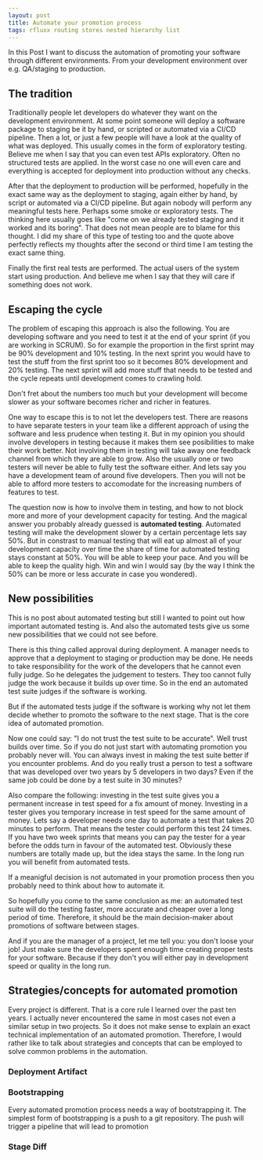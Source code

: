 ```yaml
---
layout: post
title: Automate your promotion process
tags: rfluxx routing stores nested hierarchy list
---
```


In this Post I want to discuss the automation of promoting your software through different environments. From your development environment over e.g. QA/staging to production.

## The tradition

Traditionally people let developers do whatever they want on the development environment. At some point someone will deploy a software package to staging be it by hand, or scripted or automated via a CI/CD pipeline. Then a lot, or just a few people will have a look at the quality of what was deployed. This usually comes in the form of exploratory testing. Believe me when I say that you can even test APIs exploratory. Often no structured tests are applied. In the worst case no one will even care and everything is accepted for deployment into production without any checks.

After that the deployment to production will be performed, hopefully in the exact same way as the deployment to staging, again either by hand, by script or automated via a CI/CD pipeline. But again nobody will perform any meaningful tests here. Perhaps some smoke or exploratory tests. The thinking here usually goes like "come on we already tested staging and it worked and its boring". That does not mean people are to blame for this thought. I did my share of this type of testing too and the quote above perfectly reflects my thoughts after the second or third time I am testing the exact same thing.

Finally the first real tests are performed. The actual users of the system start using production. And believe me when I say that they will care if something does not work.

## Escaping the cycle

The problem of escaping this approach is also the following. You are developing software and you need to test it at the end of your sprint (if you are working in SCRUM). So for example the proportion in the first sprint may be 90% development and 10% testing. In the next sprint you would have to test the stuff from the first sprint too so it becomes 80% development and 20% testing. The next sprint will add more stuff that needs to be tested and the cycle repeats until development comes to crawling hold. 

Don't fret about the numbers too much but your development will become slower as your software becomes richer and richer in features. 

One way to escape this is to not let the developers test. There are reasons to have separate testers in your team like a different approach of using the software and less prudence when testing it. But in my opinion you should involve developers in testing because it makes them see posibilities to make their work better. Not involving them in testing will take away one feedback channel from which they are able to grow. Also the usually one or two testers will never be able to fully test the software either. And lets say you have a development team of around five developers. Then you will not be able to afford more testers to accomodate for the increasing numbers of features to test.

The question now is how to involve them in testing, and how to not block more and more of your development capacity for testing. And the magical answer you probably already guessed is __automated testing__. Automated testing will make the development slower by a certain percentage lets say 50%. But in constrast to manual testing that will eat up almost all of your development capacity over time the share of time for automated testing stays constant at 50%. You will be able to keep your pace. And you will be able to keep the quality high. Win and win I would say (by the way I think the 50% can be more or less accurate in case you wondered).

## New possibilities

This is no post about automated testing but still I wanted to point out how important automated testing is. And also the automated tests give us some new possibilities that we could not see before. 

There is this thing called approval during deployment. A manager needs to approve that a deployment to staging or production may be done. He needs to take responsibility for the work of the developers that he cannot even fully judge. So he delegates the judgement to testers. They too cannot fully judge the work because it builds up over time. So in the end an automated test suite judges if the software is working.

But if the automated tests judge if the software is working why not let them decide whether to promoto the software to the next stage. That is the core idea of automated promotion. 

Now one could say: "I do not trust the test suite to be accurate". Well trust builds over time. So if you do not just start with automating promotion you probably never will. You can always invest in making the test suite better if you encounter problems. And do you really trust a person to test a software that was developed over two years by 5 developers in two days? Even if the same job could be done by a test suite in 30 minutes?

Also compare the following: investing in the test suite gives you a permanent increase in test speed for a fix amount of money. Investing in a tester gives you temporary increase in test speed for the same amount of money. Lets say a developer needs one day to automate a test that takes 20 minutes to perform. That means the tester could perform this test 24 times. If you have two week sprints that means you can pay the tester for a year before the odds turn in favour of the automated test. Obviously these numbers are totally made up, but the idea stays the same. In the long run you will benefit from automated tests.

If a meanigful decision is not automated in your promotion process then you probably need to think about how to automate it.

So hopefully you come to the same conclusion as me: an automated test suite will do the testing faster, more accurate and cheaper over a long period of time. Therefore, it should be the main decision-maker about promotions of software between stages.

And if you are the manager of a project, let me tell you: you don't loose your job! Just make sure the developers spent enough time creating proper tests for your software. Because if they don't you will either pay in development speed or quality in the long run.

## Strategies/concepts for automated promotion

Every project is different. That is a core rule I learned over the past ten years. I actually never encountered the same in most cases not even a similar setup in two projects. So it does not make sense to explain an exact technical implementation of an automated promotion. Therefore, I would rather like to talk about strategies and concepts that can be employed to solve common problems in the automation.

### Deployment Artifact

### Bootstrapping

Every automated promotion process needs a way of bootstrapping it. The simplest form of bootstrapping is a push to a git repository. The push will trigger a pipeline that will lead to promotion

### Stage Diff

